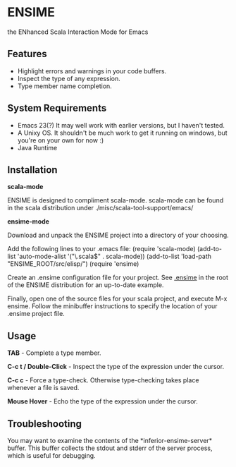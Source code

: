 # ENSIME
the ENhanced Scala Interaction Mode for Emacs

## Features

- Highlight errors and warnings in your code buffers.
- Inspect the type of any expression.
- Type member name completion.

## System Requirements

- Emacs 23(?) It may well work with earlier versions, but I haven't tested.
- A Unixy OS. It shouldn't be much work to get it running on windows, but you're on your own for now :)
- Java Runtime

## Installation

__scala-mode__

ENSIME is designed to compliment scala-mode. scala-mode can be found in the scala distribution under ./misc/scala-tool-support/emacs/

__ensime-mode__

Download and unpack the ENSIME project into a directory of your choosing. 

Add the following lines to your .emacs file:
    (require 'scala-mode)
    (add-to-list 'auto-mode-alist '("\\.scala$" . scala-mode))
    (add-to-list 'load-path "ENSIME_ROOT/src/elisp/")
    (require 'ensime)

Create an .ensime configuration file for your project. See [.ensime](http://github.com/aemoncannon/ensime/blob/master/.ensime) in the root of the ENSIME distribution for an up-to-date example.

Finally, open one of the source files for your scala project, and execute M-x ensime. Follow the minibuffer instructions to specify the location of your .ensime project file. 

## Usage

__TAB__    - Complete a type member.

__C-c t  /  Double-Click__  - Inspect the type of the expression under the cursor.

__C-c c__  - Force a type-check. Otherwise type-checking takes place whenever a file is saved.

__Mouse Hover__    - Echo the type of the expression under the cursor.






## Troubleshooting

You may want to examine the contents of the \*inferior-ensime-server\* buffer. This buffer collects the stdout and stderr of the server process, which is useful for debugging.


  





